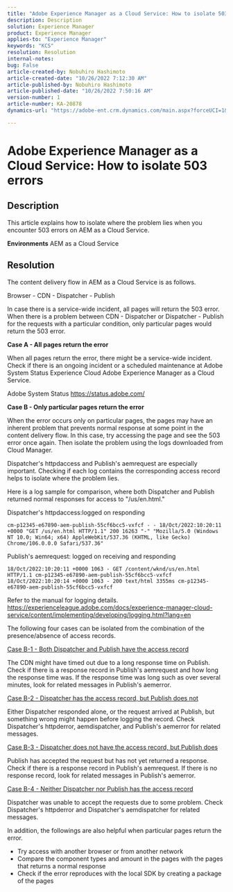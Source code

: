 ```yaml
---
title: "Adobe Experience Manager as a Cloud Service: How to isolate 503 errors"
description: Description
solution: Experience Manager
product: Experience Manager
applies-to: "Experience Manager"
keywords: "KCS"
resolution: Resolution
internal-notes: 
bug: False
article-created-by: Nobuhiro Hashimoto
article-created-date: "10/26/2022 7:12:30 AM"
article-published-by: Nobuhiro Hashimoto
article-published-date: "10/26/2022 7:50:16 AM"
version-number: 1
article-number: KA-20878
dynamics-url: "https://adobe-ent.crm.dynamics.com/main.aspx?forceUCI=1&pagetype=entityrecord&etn=knowledgearticle&id=39e32a88-fd54-ed11-bba2-6045bd006b4b"

---
```

# Adobe Experience Manager as a Cloud Service: How to isolate 503 errors

## Description


This article explains how to isolate where the problem lies when you encounter 503 errors on AEM as a Cloud Service.

<b>Environments</b>
 AEM as a Cloud Service


## Resolution


The content delivery flow in AEM as a Cloud Service is as follows.

Browser - CDN - Dispatcher - Publish

In case there is a service-wide incident, all pages will return the 503 error. When there is a problem between CDN - Dispatcher or Dispatcher - Publish for the requests with a particular condition, only particular pages would return the 503 error.

<b>Case A - All pages return the error</b>

When all pages return the error, there might be a service-wide incident. Check if there is an ongoing incident or a scheduled maintenance at Adobe System Status  Experience Cloud  Adobe Experience Manager as a Cloud Service.

Adobe System Status
https://status.adobe.com/

<b>Case B - Only particular pages return the error</b>

When the error occurs only on particular pages, the pages may have an inherent problem that prevents normal response at some point in the content delivery flow. In this case, try accessing the page and see the 503 error once again. Then isolate the problem using the logs downloaded from Cloud Manager.

Dispatcher's httpdaccess and Publish's aemrequest are especially important. Checking if each log contains the corresponding access record helps to isolate where the problem lies.

Here is a log sample for comparison, where both Dispatcher and Publish returned normal responses for access to "/us/en.html."

Dispatcher's httpdaccess:logged on responding


```
cm-p12345-e67890-aem-publish-55cf6bcc5-vxfcf - - 18/Oct/2022:10:20:11 +0000 "GET /us/en.html HTTP/1.1" 200 16263 "-" "Mozilla/5.0 (Windows NT 10.0; Win64; x64) AppleWebKit/537.36 (KHTML, like Gecko) Chrome/106.0.0.0 Safari/537.36"
```




Publish's aemrequest: logged on receiving and responding


```
18/Oct/2022:10:20:11 +0000 1063 - GET /content/wknd/us/en.html HTTP/1.1 cm-p12345-e67890-aem-publish-55cf6bcc5-vxfcf
18/Oct/2022:10:20:14 +0000 1063 - 200 text/html 3355ms cm-p12345-e67890-aem-publish-55cf6bcc5-vxfcf
```




Refer to the manual for logging details.
https://experienceleague.adobe.com/docs/experience-manager-cloud-service/content/implementing/developing/logging.html?lang=en

The following four cases can be isolated from the combination of the presence/absence of access records.

<u>Case B-1 - Both Dispatcher and Publish have the access record</u>

The CDN might have timed out due to a long response time on Publish. Check if there is a response record in Publish's aemrequest and how long the response time was. If the response time was long such as over several minutes, look for related messages in Publish's aemerror.

<u>Case B-2 - Dispatcher has the access record, but Publish does not</u>

Either Dispatcher responded alone, or the request arrived at Publish, but something wrong might happen before logging the record. Check Dispatcher's httpderror, aemdispatcher, and Publish's aemerror for related messages.

<u>Case B-3 - Dispatcher does not have the access record, but Publish does</u>

Publish has accepted the request but has not yet returned a response. Check if there is a response record in Publish's aemrequest. If there is no response record, look for related messages in Publish's aemerror.

<u>Case B-4 - Neither Dispatcher nor Publish has the access record</u>

Dispatcher was unable to accept the requests due to some problem. Check Dispatcher's httpderror and Dispatcher's aemdispatcher for related messages.

In addition, the followings are also helpful when particular pages return the error.

- Try access with another browser or from another network
- Compare the component types and amount in the pages with the pages that returns a normal response
- Check if the error reproduces with the local SDK by creating a package of the pages

    

